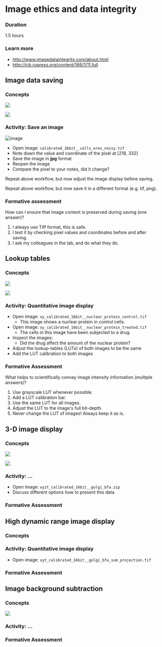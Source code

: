 # Image ethics and data integrity

### Duration

1.5 hours

### Learn more

- http://www.imagedataintegrity.com/about.html
- http://jcb.rupress.org/content/166/1/11.full

## Image data saving

### Concepts

<img src='https://g.gravizo.com/svg?
 digraph G {
    shift [fontcolor=white,color=white];
    image_integrity -> image_content [label="  preserving"];
    image_content -> pixel_values;
    image_content -> pixel_coordinates;
  }
'/>

<img src='https://g.gravizo.com/svg?
 digraph G {
    shift [fontcolor=white,color=white];
    saving_images -> image_content [label="  can change"];
  }
'/>


### Activity: Save an image

![image](/uploads/284ad5edadf96234037f895a86338a58/image.png)

- Open image: `calibrated_16bit__cells_eres_noisy.tif`
- Note down the value and coordinate of the pixel at [218, 332]
- Save the image in **jpg** format
- Reopen the image
- Compare the pixel to your notes, did it change?

Repeat above workflow, but now adjust the image display before saving.

Repeat above workflow, but now save it in a different format (e.g. tif, png).


### Formative assessment

How can I ensure that image content is preserved during saving (one answer)?

1. I always use Tiff format, this is safe.
2. I test it by checking pixel values and coordinates before and after saving.
3. I ask my colleagues in the lab, and do what they do.

## Lookup tables

### Concepts

<img src='https://g.gravizo.com/svg?
 digraph G {
    shift [fontcolor=white,color=white];
    lookup_table_settings -> image_appearance [label="  change"];
    image_appearance -> scientific_message [label="  changes"];
  }
'/>

<img src='https://g.gravizo.com/svg?
 digraph G {
    shift [fontcolor=white,color=white];
    responsible_scientist -> lookup_table_settings [label="  configures thoughtfully"];
  }
'/>


### Activity: Quantitative image display

- Open image: `xy_calibrated_16bit__nuclear_protein_control.tif`
    - This image shows a nuclear protein in control cells.   
- Open image: `xy_calibrated_16bit__nuclear_protein_treated.tif`
    - The cells in this image have been subjected to a drug.
- Inspect the images:
    - Did the drug affect the amount of the nuclear protein?
- Adjust the lookup-tables (LUTs) of both images to be the same
- Add the LUT calibration to both images 

### Formative Assessment

What helps to scientifically convey image intensity information (multiple answers)?

1. Use grayscale LUT whenever possible.
3. Add a LUT calibration bar.
4. Use the same LUT for all images.
5. Adjust the LUT to the image's full bit-depth.
6. Never change the LUT of images! Always keep it as is.

## 3-D image display

### Concepts

<img src='https://g.gravizo.com/svg?
 digraph G {
    shift [fontcolor=white,color=white];
    3D_data -> visualisation [label="  multiple options"];
    visualisation -> scientific_message [label="  affects"];
  }
'/>

<img src='https://g.gravizo.com/svg?
 digraph G {
    shift [fontcolor=white,color=white];
    3D_visualisation -> sum_projection;
    3D_visualisation -> max_projection;
    3D_visualisation -> slice_animation;
  }
'/>


### Activity: ...

- Open image: `xyzt_calibrated_16bit__golgi_bfa.zip`
- Discuss different options how to present this data

### Formative Assessment


## High dynamic range image display

### Concepts

### Activity: Quantitative image display

- Open image: `xyt_calibrated_16bit__golgi_bfa_sum_projection.tif`

### Formative Assessment


## Image background subtraction

### Concepts


<img src='https://g.gravizo.com/svg?
 digraph G {
    shift [fontcolor=white,color=white];
    image_math -> pixel_values [label="  changes"];
    image_math -> scientific_image_content [label="  can distort"];
  }
'/>

### Activity: ...


### Formative Assessment


